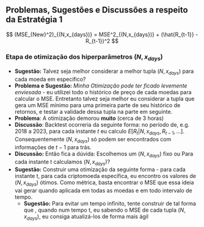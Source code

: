 ## Problemas, Sugestões e Discussões a respeito da Estratégia 1
$$
(MSE_{New}^2)_{(N,x_{days})} = MSE^2_{(N,x_{days})} + (\hat{R_{t-1}} - R_{t-1})^2
$$

### Etapa de otimização dos hiperparâmetros $(N,x_{days})$
* **Sugestão:** Talvez seja melhor considerar a melhor tupla $(N,x_{days})$ para cada moeda em específico?
* **Problema e Sugestão:** *Minha Otimização pode ter ficado levemente enviesada -* eu utilizei todo o histórico de preço de cada moedas para calcular o MSE. Entretanto talvez seja melhor eu considerar a tupla que gera um MSE mínimo para uma primeira parte de seu histórico de retornos, e testar a validade dessa tupla na parte em seguinte.
* **Problema**: A otimização demorou **muito** (cerca de 3 horas)
* **Discussão**: Backtest ocorreria da seguinte forma: no período de, e.g. 2018 a 2023, para cada instante $t$ eu calculo $E[R_t | N, x_{days}, R_{t-1},...]$. Consequentemente $(N,x_{days})$ só podem ser encontrados com informações de $t-1$ para trás.
* **Discussão:** Então fica a dúvida: Escolhemos um $(N,x_{days})$ fixo ou Para cada instante t calculamos $(N,x_{days})$?
* **Sugestão:** Construir uma otimização da seguinte forma - para cada instante t, para cada criptomoeda específica, eu encontro os valores de $(N,x_{days})$ ótimos. Como métrica, basta encontrar o MSE que essa ideia vai gerar quando aplicada em todas as moedas e em todo intervalo de tempo.
  * **Sugestão:** Para evitar um tempo infinito, tente construir de tal forma que , quando num tempo t, eu sabendo o MSE de cada tupla $(N,x_{days})$, eu consiga atualizá-los de forma mais ágil


